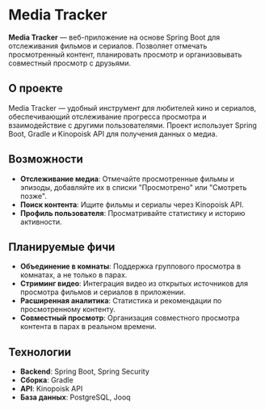 # Media Tracker

**Media Tracker** — веб-приложение на основе Spring Boot для отслеживания фильмов и сериалов. Позволяет отмечать просмотренный контент, планировать просмотр и организовывать совместный просмотр с друзьями.

## О проекте

Media Tracker — удобный инструмент для любителей кино и сериалов, обеспечивающий отслеживание прогресса просмотра и взаимодействие с другими пользователями. Проект использует Spring Boot, Gradle и Kinopoisk API для получения данных о медиа.

## Возможности

- **Отслеживание медиа**: Отмечайте просмотренные фильмы и эпизоды, добавляйте их в списки "Просмотрено" или "Смотреть позже".
- **Поиск контента**: Ищите фильмы и сериалы через Kinopoisk API.
- **Профиль пользователя**: Просматривайте статистику и историю активности.

## Планируемые фичи

- **Объединение в комнаты**: Поддержка группового просмотра в комнатах, а не только в парах.
- **Стриминг видео**: Интеграция видео из открытых источников для просмотра фильмов и сериалов в приложении.
- **Расширенная аналитика**: Статистика и рекомендации по просмотренному контенту.
- **Совместный просмотр**: Организация совместного просмотра контента в парах в реальном времени.

## Технологии

- **Backend**: Spring Boot, Spring Security
- **Сборка**: Gradle
- **API**: Kinopoisk API
- **База данных**: PostgreSQL, Jooq
